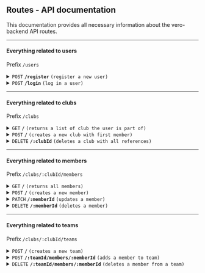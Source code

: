 ## Routes - API documentation

This documentation provides all necessary information about the vero-backend API routes.

------------------------------------------------------------------------------------------

#### Everything related to users

Prefix `/users`

<details>
<summary><code>POST</code> <code><b>/register</b></code> <code>(register a new user)</code></summary>

##### Parameters

- None

##### Body

| name      | data type | requeired | description |
|-----------|-----------|-----------|-------------|
| firstName | string    | true      | N/A         |
| lastName  | string    | true      | N/A         |
| email     | string    | true      | N/A         |
| password  | string    | true      | N/A         |

##### Responses

| http code | response                                         |
|-----------|--------------------------------------------------|
| `201`     | User                                             |
| `200`     | Validation failed - provide correct data in body |
| `401`     | AccessToken not found                            |
| `401`     | User not found                                   |
| `409`     | Email already in use                             |

</details>

<details>
<summary><code>POST</code> <code><b>/login</b></code> <code>(log in a user)</code></summary>

##### Parameters

- None

##### Body

| name     | data type | requeired | description |
|----------|-----------|-----------|-------------|
| email    | string    | true      | N/A         |
| password | string    | true      | N/A         |

##### Responses

| http code | response                                         |
|-----------|--------------------------------------------------|
| `200`     | AccessToken                                      |
| `400`     | Validation failed - provide correct data in body |
| `400`     | Invalid email or password                        |

</details>

------------------------------------------------------------------------------------------

#### Everything related to clubs

Prefix `/clubs`

<details>
 <summary><code>GET</code> <code><b>/</b></code> <code>(returns a list of club the user is part of)</code></summary>

##### Parameters

- None

#### Body

- None

##### Responses

| http code | response                      |
|-----------|-------------------------------|
| `200`     | Clubs                         |
| `400`     | AccessToken not found         |
| `400`     | User not found                |
| `401`     | Invalid token - Token expired |

</details>

<details>
 <summary><code>POST</code> <code><b>/</b></code> <code>(creates a new club with first member)</code></summary>

##### Parameters

> None

##### Body

| name | data type | requeired | description |
|------|-----------|-----------|-------------|
| name | string    | true      | N/A         |

##### Responses

| http code | response                                         |
|-----------|--------------------------------------------------|
| `200`     | Club and Member                                  |
| `400`     | Validation failed - provide correct data in body |
| `400`     | AccessToken not found                            |
| `401`     | Invalid token - Token expired                    |
| `401`     | Unauthorized                                     |

</details>

<details>
 <summary><code>DELETE</code> <code><b>/:clubId</b></code> <code>(deletes a club with all references)</code></summary>

##### Parameters

| name   | description |
|--------|-------------|
| userId | N/A         |

##### Body

- None

##### Responses

| http code | response                                   |
|-----------|--------------------------------------------|
| `200`     | Club and Member                            |
| `400`     | Validation failed - provide correct params |
| `400`     | AccessToken not found                      |
| `401`     | Invalid token - Token expired              |
| `401`     | Unauthorized                               |

</details>

------------------------------------------------------------------------------------------

#### Everything related to members

Prefix `/clubs/:clubId/members`

<details>
 <summary><code>GET</code> <code><b>/</b></code> <code>(returns all members)</code></summary>

##### Parameters

| name   | description |
|--------|-------------|
| userId | N/A         |

#### Body

- None

##### Responses

| http code | response                                   |
|-----------|--------------------------------------------|
| `200`     | Members                                    |
| `400`     | Validation failed - provide correct params |
| `400`     | AccessToken not found                      |
| `401`     | Invalid token - Token expired              |
| `401`     | Unauthorized                               |

</details>

<details>
 <summary><code>POST</code> <code><b>/</b></code> <code>(creates a new member)</code></summary>

##### Parameters

| name   | description |
|--------|-------------|
| userId | N/A         |

#### Body

| name      | data type | requeired | description |
|-----------|-----------|-----------|-------------|
| firstName | string    | true      | N/A         |
| lastName  | string    | true      | N/A         |
| email     | string    | false     | N/A         |
| isAdmin   | boolean   | false     | N/A         |

##### Responses

| http code | response                                         |
|-----------|--------------------------------------------------|
| `200`     | Member                                           |
| `400`     | Validation failed - provide correct params       |
| `400`     | Validation failed - provide correct data in body |
| `400`     | AccessToken not found                            |
| `401`     | Invalid token - Token expired                    |
| `401`     | Unauthorized                                     |

</details>

<details>
 <summary><code>PATCH</code> <code><b>/:memberId</b></code> <code>(updates a member)</code></summary>

##### Parameters

| name     | description |
|----------|-------------|
| userId   | N/A         |
| memberId | N/A         |

#### Body

| name      | data type | requeired | description |
|-----------|-----------|-----------|-------------|
| firstName | string    | false     | N/A         |
| lastName  | string    | false     | N/A         |
| email     | string    | false     | N/A         |
| isAdmin   | boolean   | false     | N/A         |

##### Responses

| http code | response                                         |
|-----------|--------------------------------------------------|
| `204`     | N/A                                              |
| `400`     | Member not part of club                          |
| `400`     | Validation failed - provide correct params       |
| `400`     | Validation failed - provide correct data in body |
| `400`     | AccessToken not found                            |
| `401`     | Invalid token - Token expired                    |
| `401`     | Unauthorized                                     |

</details>

<details>
 <summary><code>DELETE</code> <code><b>/:memberId</b></code> <code>(deletes a member)</code></summary>

##### Parameters

| name     | description |
|----------|-------------|
| userId   | N/A         |
| memberId | N/A         |

#### Body

| name      | data type | requeired | description |
|-----------|-----------|-----------|-------------|
| firstName | string    | false     | N/A         |
| lastName  | string    | false     | N/A         |
| email     | string    | false     | N/A         |
| isAdmin   | boolean   | false     | N/A         |

##### Responses

| http code | response                                         |
|-----------|--------------------------------------------------|
| `204`     | N/A                                              |
| `400`     | Member not part of club                          |
| `400`     | Validation failed - provide correct params       |
| `400`     | Validation failed - provide correct data in body |
| `400`     | AccessToken not found                            |
| `401`     | Invalid token - Token expired                    |
| `401`     | Unauthorized                                     |

</details>

------------------------------------------------------------------------------------------

#### Everything related to teams

Prefix `/clubs/:clubId/teams`

<details>
 <summary><code>POST</code> <code><b>/</b></code> <code>(creates a new team)</code></summary>

##### Parameters

| name   | description |
|--------|-------------|
| userId | N/A         |

#### Body

| name | data type | requeired | description |
|------|-----------|-----------|-------------|
| name | string    | true      | N/A         |

##### Responses

| http code | response                                         |
|-----------|--------------------------------------------------|
| `200`     | Team                                             |
| `400`     | Validation failed - provide correct params       |
| `400`     | Validation failed - provide correct data in body |
| `400`     | AccessToken not found                            |
| `401`     | Invalid token - Token expired                    |
| `401`     | Unauthorized                                     |

</details>

<details>
 <summary><code>POST</code> <code><b>/:teamId/members/:memberId</b></code> <code>(adds a member to team)</code></summary>

##### Parameters

| name     | description |
|----------|-------------|
| userId   | N/A         |
| teamId   | N/A         |
| memberId | N/A         |

#### Body

- None

##### Responses

| http code | response                                   |
|-----------|--------------------------------------------|
| `201`     | N/A                                        |
| `400`     | Member or team are not part of club        |
| `400`     | Member is already in team                  |
| `400`     | Validation failed - provide correct params |
| `400`     | AccessToken not found                      |
| `401`     | Invalid token - Token expired              |
| `401`     | Unauthorized                               |

</details>

<details>
 <summary><code>DELETE</code> <code><b>/:teamId/members/:memberId</b></code> <code>(deletes a member from a team)</code></summary>

##### Parameters

| name     | description |
|----------|-------------|
| userId   | N/A         |
| teamId   | N/A         |
| memberId | N/A         |

#### Body

- None

##### Responses

| http code | response                                   |
|-----------|--------------------------------------------|
| `204`     | N/A                                        |
| `400`     | Member or Team are not part of club        |
| `400`     | Validation failed - provide correct params |
| `400`     | AccessToken not found                      |
| `401`     | Invalid token - Token expired              |
| `401`     | Unauthorized                               |

</details>